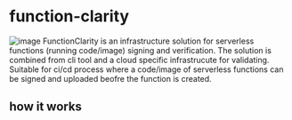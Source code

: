 # function-clarity
![image](https://user-images.githubusercontent.com/109651023/189649537-95638785-618f-4c74-93af-2cafedec2f07.png)
FunctionClarity is an infrastructure solution for serverless functions (running code/image) signing and verification. The solution is combined from cli tool and a cloud specific infrastrucute for validating. Suitable for ci/cd process where a code/image of serverless functions can be signed and uploaded beofre the function is created.

## how it works


